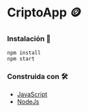 # CriptoApp 🪙

### Instalación 🔧

```
npm install
npm start
```

### Construida con 🛠️

* [JavaScript](https://www.javascript.com/) 
* [NodeJs](https://nodejs.org/es/)
